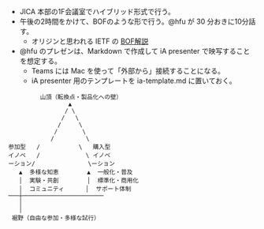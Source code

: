 - JICA 本部の1F会議室でハイブリッド形式で行う。
- 午後の2時間をかけて、BOFのような形で行う。@hfu が 30 分おきに10分話す。
  - オリジンと思われる IETF の [BOF解説](https://www.ietf.org/process/bofs/)
- @hfu のプレゼンは、Markdown で作成して iA presenter で映写することを想定する。
  - Teams には Mac を使って「外部から」接続することになる。
  - iA presenter 用のテンプレートを ia-template.md に置いておく。

```
         山頂（転換点・製品化への壁）
                 ▲
                / \
               /   \
              /     \
             /       \
            /         \
参加型   /           \   購入型
イノベ   /             \ イノベ
ーション/               \ーション
   ▲  多様な知恵        ▲  一般化・普及
   │  実験・共創        │  標準化・商用化
   │  コミュニティ      │  サポート体制
───┼───────────────────────
   │
   │
 裾野（自由な参加・多様な試行）

```
